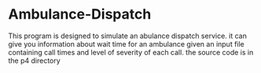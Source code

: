 # Ambulance-Dispatch

This program is designed to simulate an abulance dispatch service. 
it can give you information about wait time for an ambulance given an input file
containing call times and level of severity of each call.
the source code is in the p4 directory
